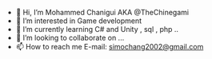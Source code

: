 - 👋 Hi, I’m Mohammed Chanigui AKA @TheChinegami
- 👀 I’m interested in Game development
- 🌱 I’m currently learning C# and Unity , sql , php ..
- 💞️ I’m looking to collaborate on ...
- 📫 How to reach me E-mail: simochang2002@gmail.com

<!---
TheChinegami/TheChinegami is a ✨ special ✨ repository because its `README.md` (this file) appears on your GitHub profile.
You can click the Preview link to take a look at your changes.
--->
